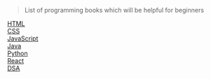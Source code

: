 > List of programming books which will be helpful for beginners

<p>
<a href="https://github.com/ValentineFernandes/programming-books-or-references/tree/main/HTML">HTML</a> <br />
<a href=https://github.com/ValentineFernandes/programming-books-or-references/tree/main/CSS">CSS</a> <br />
<a href="https://github.com/ValentineFernandes/programming-books-or-references/tree/main/JavaScript">JavaScript</a> <br />
<a href=https://github.com/ValentineFernandes/programming-books-or-references/tree/main/Java">Java</a> <br />
<a href="https://github.com/ValentineFernandes/programming-books-or-references/tree/main/Python">Python</a> <br />
<a href=https://github.com/ValentineFernandes/programming-books-or-references/tree/main/React">React</a> <br />
<a href="https://github.com/ValentineFernandes/programming-books-or-references/tree/main/DSA">DSA</a>
</p>
